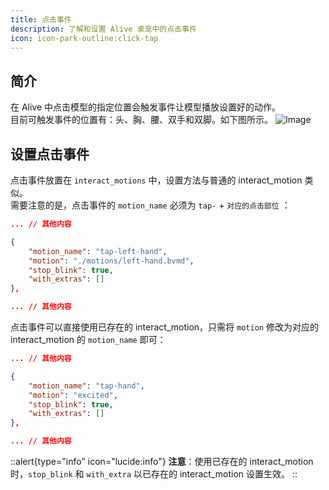 ```yaml
---
title: 点击事件
description: 了解和设置 Alive 桌宠中的点击事件
icon: icon-park-outline:click-tap
---
```


## 简介
在 Alive 中点击模型的指定位置会触发事件让模型播放设置好的动作。        
目前可触发事件的位置有：头、胸、腰、双手和双脚。如下图所示。
![Image](/alive/img_doc/tap-positions.png)


## 设置点击事件
点击事件放置在 `interact_motions` 中，设置方法与普通的 interact_motion 类似。    
需要注意的是，点击事件的 `motion_name` 必须为 `tap-` + `对应的点击部位` ：

```json 
... // 其他内容

{
    "motion_name": "tap-left-hand",
    "motion": "./motions/left-hand.bvmd",
    "stop_blink": true,
    "with_extras": []
},

... // 其他内容
```
点击事件可以直接使用已存在的 interact_motion，只需将 `motion` 修改为对应的 interact_motion 的 `motion_name` 即可：
```json 
... // 其他内容

{
    "motion_name": "tap-hand",
    "motion": "excited",
    "stop_blink": true,
    "with_extras": []
},

... // 其他内容
```
::alert{type="info" icon="lucide:info"}
**注意**：使用已存在的 interact_motion 时，`stop_blink` 和 `with_extra` 以已存在的 interact_motion 设置生效。
::